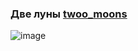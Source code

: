 ### Две луны [twoo_moons](https://github.com/drug173/Python/blob/main/Neural_Networks/6_twoo_moons.ipynb)  

![image](https://github.com/drug173/Python/assets/47415634/511c4c71-c50e-4de6-80cf-31e719388412)

